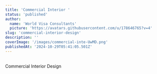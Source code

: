 ```yaml
---
title: 'Commercial Interior '
status: 'published'
author:
  name: 'World Visa Consultants'
  picture: 'https://avatars.githubusercontent.com/u/178646765?v=4'
slug: 'commercial-interior-design'
description: ''
coverImage: '/images/commercial-inte-UwMD.png'
publishedAt: '2024-10-29T05:41:05.501Z'
---
```


\
Commercial Interior Design